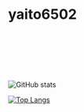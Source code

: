 # yaito6502

<br>
<br>
<br>
<br>
<br>

![GitHub stats](https://github-readme-stats-hosting-2948.vercel.app/api?username=yaito6502&count_private=true&show_icons=true&theme=tokyonight)

[![Top Langs](https://github-readme-stats.vercel.app/api/top-langs/?username=yaito6502&layout=compact&count_private=true)](https://github.com/anuraghazra/github-readme-stats)

